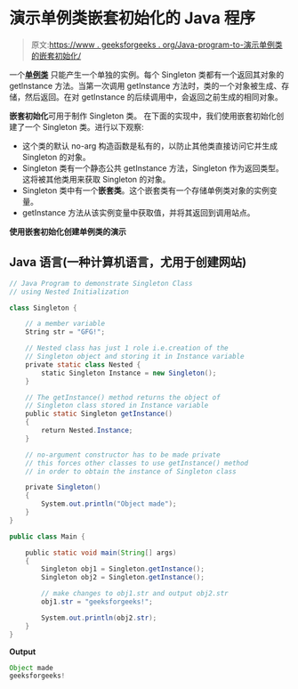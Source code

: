 # 演示单例类嵌套初始化的 Java 程序

> 原文:[https://www . geeksforgeeks . org/Java-program-to-演示单例类的嵌套初始化/](https://www.geeksforgeeks.org/java-program-to-demonstrate-the-nested-initialization-for-singleton-class/)

一个[**单例类**](https://www.geeksforgeeks.org/singleton-class-java/#:~:text=In%20object%2Doriented%20programming%2C%20a,to%20the%20first%20instance%20created.) 只能产生一个单独的实例。每个 Singleton 类都有一个返回其对象的 getInstance 方法。当第一次调用 getInstance 方法时，类的一个对象被生成、存储，然后返回。在对 getInstance 的后续调用中，会返回之前生成的相同对象。

**嵌套初始化**可用于制作 Singleton 类。
在下面的实现中，我们使用嵌套初始化创建了一个 Singleton 类。进行以下观察:

*   这个类的默认 no-arg 构造函数是私有的，以防止其他类直接访问它并生成 Singleton 的对象。
*   Singleton 类有一个静态公共 getInstance 方法，Singleton 作为返回类型。这将被其他类用来获取 Singleton 的对象。
*   Singleton 类中有一个**嵌套类**。这个嵌套类有一个存储单例类对象的实例变量。
*   getInstance 方法从该实例变量中获取值，并将其返回到调用站点。

**使用嵌套初始化创建单例类的演示**

## Java 语言(一种计算机语言，尤用于创建网站)

```java
// Java Program to demonstrate Singleton Class
// using Nested Initialization

class Singleton {

    // a member variable
    String str = "GFG!";

    // Nested class has just 1 role i.e.creation of the
    // Singleton object and storing it in Instance variable
    private static class Nested {
        static Singleton Instance = new Singleton();
    }

    // The getInstance() method returns the object of
    // Singleton class stored in Instance variable
    public static Singleton getInstance()
    {
        return Nested.Instance;
    }

    // no-argument constructor has to be made private
    // this forces other classes to use getInstance() method
    // in order to obtain the instance of Singleton class

    private Singleton()
    {
        System.out.println("Object made");
    }
}

public class Main {

    public static void main(String[] args)
    {
        Singleton obj1 = Singleton.getInstance();
        Singleton obj2 = Singleton.getInstance();

        // make changes to obj1.str and output obj2.str
        obj1.str = "geeksforgeeks!";

        System.out.println(obj2.str);
    }
}
```

**Output**

```java
Object made
geeksforgeeks!

```